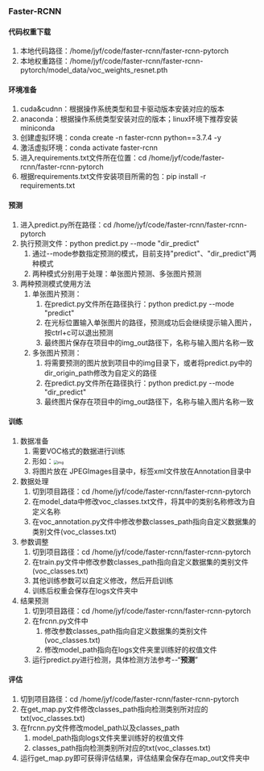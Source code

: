 ### Faster-RCNN

#### 代码权重下载

1. 本地代码路径：/home/jyf/code/faster-rcnn/faster-rcnn-pytorch
2. 本地权重路径：/home/jyf/code/faster-rcnn/faster-rcnn-pytorch/model_data/voc_weights_resnet.pth

#### 环境准备

1. cuda&cudnn：根据操作系统类型和显卡驱动版本安装对应的版本
2. anaconda：根据操作系统类型安装对应的版本；linux环境下推荐安装miniconda
3. 创建虚拟环境：conda create -n faster-rcnn python==3.7.4 -y
4. 激活虚拟环境：conda activate faster-rcnn
5. 进入requirements.txt文件所在位置：cd  /home/jyf/code/faster-rcnn/faster-rcnn-pytorch
6. 根据requirements.txt文件安装项目所需的包：pip install -r requirements.txt

#### 预测

1. 进入predict.py所在路径：cd  /home/jyf/code/faster-rcnn/faster-rcnn-pytorch
2. 执行预测文件：python predict.py --mode "dir_predict"
   1. 通过--mode参数指定预测的模式，目前支持"predict"、"dir_predict"两种模式
   2. 两种模式分别用于处理：单张图片预测、多张图片预测
3. 两种预测模式使用方法
   1. 单张图片预测：
      1. 在predict.py文件所在路径执行：python predict.py --mode "predict"
      2. 在光标位置输入单张图片的路径，预测成功后会继续提示输入图片，按ctrl+c可以退出预测
      3. 最终图片保存在项目中的img_out路径下，名称与输入图片名称一致
   2. 多张图片预测：
      1. 将需要预测的图片放到项目中的img目录下，或者将predict.py中的dir_origin_path修改为自定义的路径
      2. 在predict.py文件所在路径执行：python predict.py --mode "dir_predict"
      3. 最终图片保存在项目中的img_out路径下，名称与输入图片名称一致

#### 训练

1. 数据准备
   1. 需要VOC格式的数据进行训练
   2. 形如：<img src="C:\Users\Ginger\AppData\Local\Temp\企业微信截图_16793683576723.png" alt="img" style="zoom: 50%;" />
   3. 将图片放在 JPEGImages目录中，标签xml文件放在Annotation目录中
2. 数据处理
   1. 切到项目路径：cd /home/jyf/code/faster-rcnn/faster-rcnn-pytorch
   2. 在model_data中修改voc_classes.txt文件，将其中的类别名称修改为自定义名称
   3. 在voc_annotation.py文件中修改参数classes_path指向自定义数据集的类别文件(voc_classes.txt)
3. 参数调整
   1. 切到项目路径：cd /home/jyf/code/faster-rcnn/faster-rcnn-pytorch
   2. 在train.py文件中修改参数classes_path指向自定义数据集的类别文件(voc_classes.txt)
   3. 其他训练参数可以自定义修改，然后开启训练
   4. 训练后权重会保存在logs文件夹中
4. 结果预测
   1. 切到项目路径：cd /home/jyf/code/faster-rcnn/faster-rcnn-pytorch
   2. 在frcnn.py文件中
      1. 修改参数classes_path指向自定义数据集的类别文件(voc_classes.txt)
      2. 修改model_path指向在logs文件夹里训练好的权值文件
   3. 运行predict.py进行检测，具体检测方法参考--“**预测**”

#### 评估

1. 切到项目路径：cd /home/jyf/code/faster-rcnn/faster-rcnn-pytorch
2. 在get_map.py文件修改classes_path指向检测类别所对应的txt(voc_classes.txt)
3. 在frcnn.py文件修改model_path以及classes_path
   1. model_path指向logs文件夹里训练好的权值文件
   2. classes_path指向检测类别所对应的txt(voc_classes.txt)
4. 运行get_map.py即可获得评估结果，评估结果会保存在map_out文件夹中

